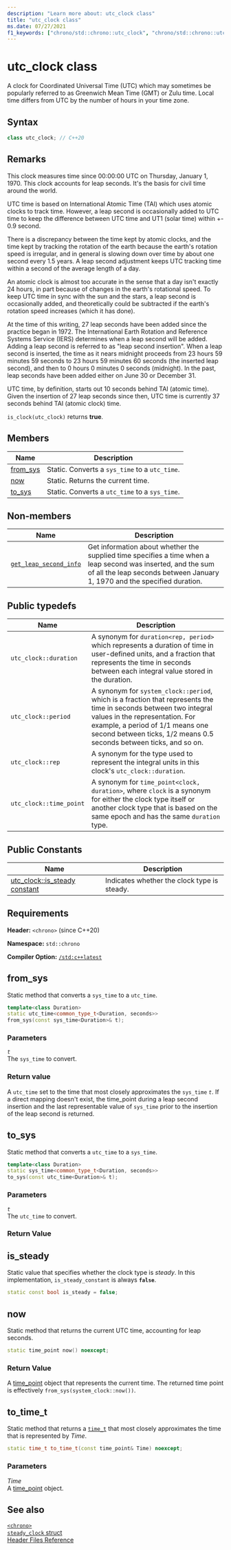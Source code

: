 ```yaml
---
description: "Learn more about: utc_clock class"
title: "utc_clock class"
ms.date: 07/27/2021
f1_keywords: ["chrono/std::chrono::utc_clock", "chrono/std::chrono::utc_clock::from_stream", "chrono/std::chrono::utc_clock::now", "chrono/std::chrono::utc_clock::to_sys", "chrono/std::chrono::utc_clock::from_sys", "chrono/std::chrono::utc_clock::is_steady Constant"]
---
```


# utc_clock class

A clock for Coordinated Universal Time (UTC) which may sometimes be popularly referred to as Greenwich Mean Time (GMT) or Zulu time. Local time differs from UTC by the number of hours in your time zone.

## Syntax

```cpp
class utc_clock; // C++20
```

## Remarks

This clock measures time since 00:00:00 UTC on Thursday, January 1, 1970. This clock accounts for leap seconds. It's the basis for civil time around the world.

UTC time is based on International Atomic Time (TAI) which uses atomic clocks to track time. However, a leap second is occasionally added to UTC time to keep the difference between UTC time and UT1 (solar time) within +- 0.9 second.

There is a discrepancy between the time kept by atomic clocks, and the time kept by tracking the rotation of the earth because the earth's rotation speed is irregular, and in general is slowing down over time by about one second every 1.5 years. A leap second adjustment keeps UTC tracking time within a second of the average length of a day.

An atomic clock is almost too accurate in the sense that a day isn't exactly 24 hours, in part because of changes in the earth's rotational speed. To keep UTC time in sync with the sun and the stars, a leap second is occasionally added, and theoretically could be subtracted if the earth's rotation speed increases (which it has done).  

At the time of this writing, 27 leap seconds have been added since the practice began in 1972. The International Earth Rotation and Reference Systems Service (IERS) determines when a leap second will be added. Adding a leap second is referred to as "leap second insertion". When a leap second is inserted, the time as it nears midnight proceeds from 23 hours 59 minutes 59 seconds to 23 hours 59 minutes 60 seconds (the inserted leap second), and then to 0 hours 0 minutes 0 seconds (midnight). In the past, leap seconds have been added either on June 30 or December 31.

UTC time, by definition, starts out 10 seconds behind TAI (atomic time). Given the insertion of 27 leap seconds since then, UTC time is currently 37 seconds behind TAI (atomic clock) time.

`is_clock(utc_clock)` returns **true**.

## Members

|Name|Description|
|----------|-----------------|
|[from_sys](#from_sys)| Static. Converts a `sys_time` to a `utc_time`.|
|[now](#now)| Static. Returns the current time.|
|[to_sys](#to_sys)| Static. Converts a `utc_time` to a `sys_time`.|

## Non-members

| Name | Description |
|--|--|
| [`get_leap_second_info`](chrono-functions.md#std-chrono-get-leap-second-info) | Get information about whether the supplied time specifies a time when a leap second was inserted, and the sum of all the leap seconds between January 1, 1970 and the specified duration. |

## Public typedefs

|Name|Description|
|----------|-----------------|
|`utc_clock::duration`|A synonym for `duration<rep, period>` which represents a duration of time in user-defined units, and a fraction that represents the time in seconds between each integral value stored in the duration.|
|`utc_clock::period`|A synonym for `system_clock::period`, which is a fraction that represents the time in seconds between two integral values in the representation. For example, a period of 1/1 means one second between ticks, 1/2 means 0.5 seconds between ticks, and so on. |
|`utc_clock::rep`|A synonym for the type used to represent the integral units in this clock's `utc_clock::duration`.|
|`utc_clock::time_point`|A synonym for `time_point<clock, duration>`, where `clock` is a synonym for either the clock type itself or another clock type that is based on the same epoch and has the same `duration` type.|

## Public Constants

|Name|Description|
|----------|-----------------|
|[utc_clock::is_steady constant](#is_steady_constant)|Indicates whether the clock type is steady.|

## Requirements

**Header:** `<chrono>` (since C++20)

**Namespace:** `std::chrono`

**Compiler Option:** [`/std:c++latest`](../build/reference/std-specify-language-standard-version.md)

## <a name="from_sys"></a> from_sys

Static method that converts a `sys_time` to a `utc_time`.

```cpp
template<class Duration>
static utc_time<common_type_t<Duration, seconds>>
from_sys(const sys_time<Duration>& t);
```

### Parameters

*`t`*\
The `sys_time` to convert.

### Return value

A `utc_time` set to the time that most closely approximates the `sys_time` *`t`*. If a direct mapping doesn't exist, the time_point during a leap second insertion and the last representable value of `sys_time` prior to the insertion of the leap second is returned.

## <a name="to_sys"></a> to_sys

Static method that converts a `utc_time` to a `sys_time`.

```cpp
template<class Duration>
static sys_time<common_type_t<Duration, seconds>>
to_sys(const utc_time<Duration>& t);
```

### Parameters

*`t`*\
The `utc_time` to convert.

### Return Value

## <a name="is_steady_constant"></a> is_steady

Static value that specifies whether the clock type is *steady*. In this implementation, `is_steady_constant` is always **`false`**.

```cpp
static const bool is_steady = false;
```

## <a name="now"></a> now

Static method that returns the current UTC time, accounting for leap seconds.

```cpp
static time_point now() noexcept;
```

### Return Value

A [time_point](../standard-library/time-point-class.md) object that represents the current time. The returned time point is effectively `from_sys(system_clock::now())`.


## <a name="to_time_t"></a> to_time_t

Static method that returns a [`time_t`](../c-runtime-library/standard-types.md) that most closely approximates the time that is represented by *Time*.

```cpp
static time_t to_time_t(const time_point& Time) noexcept;
```

### Parameters

*Time*\
A [time_point](../standard-library/time-point-class.md) object.

## See also

[`<chrono>`](../standard-library/chrono.md)\
[`steady_clock` struct](../standard-library/steady-clock-struct.md)\
[Header Files Reference](../standard-library/cpp-standard-library-header-files.md)
